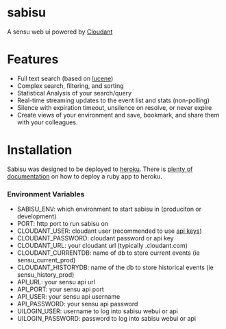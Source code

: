 sabisu
======

A sensu web ui powered by [Cloudant](https://cloudant.com)

Features
========

 * Full text search (based on [lucene](http://lucene.apache.org/))
 * Complex search, filtering, and sorting
 * Statistical Analysis of your search/query
 * Real-time streaming updates to the event list and stats (non-polling)
 * Silence with expiration timeout, unsilence on resolve, or never expire
 * Create views of your environment and save, bookmark, and share them with your colleagues.

Installation
============

Sabisu was designed to be deployed to [heroku](http://heroku.com). There is [plenty of documentation]() on how to deploy a ruby app to heroku.

### Environment Variables

 * SABISU_ENV: which environment to start sabisu in (produciton or development)
 * PORT: http port to run sabisu on
 * CLOUDANT_USER: cloudant user (recommended to use [api keys](http://docs.cloudant.com/api/authz.html?highlight=key))
 * CLOUDANT_PASSWORD: cloudant password or api key
 * CLOUDANT_URL: your cloudant url (typically <username>.cloudant.com)
 * CLOUDANT_CURRENTDB: name of db to store current events (ie sensu_current_prod)
 * CLOUDANT_HISTORYDB: name of the db to store historical events (ie sensu_history_prod)
 * API_URL: your sensu api url
 *  API_PORT: your sensu api port
 * API_USER: your sensu api username
 * API_PASSWORD: your sensu api password
 * UILOGIN_USER: username to log into sabisu webui or api
 * UILOGIN_PASSWORD: password to log into sabisu webui or api


